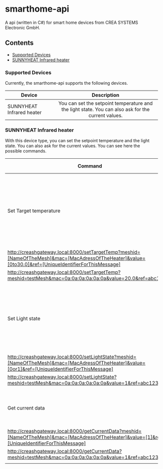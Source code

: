 # smarthome-api
A api (written in C#) for smart home devices from CREA SYSTEMS Electronic GmbH.

## Contents

  - [Supported Devices](#supported-devices)
  - [SUNNYHEAT Infrared heater](#sunnyheat-infrared-heater)
  
### Supported Devices

Currently, the smarthome-api supports the following devices.

| **Device**                |                                           **Description**                                           |
|---------------------------|:---------------------------------------------------------------------------------------------------:|
| SUNNYHEAT Infrared heater | You can set the setpoint temperature and the light state. You can also ask for the current values.    |

### SUNNYHEAT Infrared heater

With this device type, you can set the setpoint temperature and the light state. You can also ask for the current values. You can see here the possible commands.

| **Command**                |                                           **Description & Example**                                                                                  |
|----------------------------|:----------------------------------------------------------------------------------------------------------------------------------------------------:|
| Set Target temperature     | With this command you can set the target temperature of the heater:<br>Possible values are 0 to 30.0 degress in 0.5 steps.                           |
|     http://creashgateway.local:8000/setTargetTemp?meshid=[NameOfTheMesh]&mac=[MacAdressOfTheHeater]&value=[0to30.0]&ref=[UniqueIdentifierForThisMessage]                          |
|     http://creashgateway.local:8000/setTargetTemp?meshid=testMesh&mac=0a:0a:0a:0a:0a:0a&value=20.0&ref=abc12345                                                                   |
|                            |                                                                                                                                                      |
| Set Light state            | With this command you can set the light state of a connected light: Possible values are 0 (off) or 1 (on).                                           |
|     http://creashgateway.local:8000/setLightState?meshid=[NameOfTheMesh]&mac=[MacAdressOfTheHeater]&value=[0or1]&ref=[UniqueIdentifierForThisMessage]                             |
|     http://creashgateway.local:8000/setLightState?meshid=testMesh&mac=0a:0a:0a:0a:0a:0a&value=1&ref=abc12345                                                                      |
|                            |                                                                                                                                                      |
| Get current data           | With this command you can get the current data from the heater.                                                                                      |
|     http://creashgateway.local:8000/getCurrentData?meshid=[NameOfTheMesh]&mac=[MacAdressOfTheHeater]&value=[1]&ref=[UniqueIdentifierForThisMessage]                               |
|     http://creashgateway.local:8000/getCurrentData?meshid=testMesh&mac=0a:0a:0a:0a:0a:0a&value=1&ref=abc12345                                                                     |
|                            |                                                                                                                                                      |